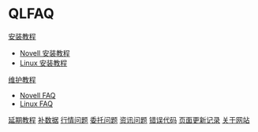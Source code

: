 # QLFAQ

[安装教程]()

  * [Novell 安装教程](novellsetup.md)
  * [Linux  安装教程](linuxsetup.md)

[维护教程]()

  * [Novell FAQ](novellfaq.md)
  * [Linux  FAQ](linuxfaq.md)

[延期教程](upgrade.md)
[补数据](sysdata.md)
[行情问题](hq.md)
[委托问题](wt.md)
[资讯问题](xlinfo.md)
[错误代码](error.md)
[页面更新记录](https://github.com/it-andy-hou/QianLong-FAQ/commits/gh-pages)
[关于网站](about.html)
